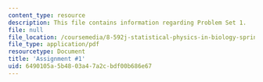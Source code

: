 ```yaml
---
content_type: resource
description: This file contains information regarding Problem Set 1.
file: null
file_location: /coursemedia/8-592j-statistical-physics-in-biology-spring-2011/6490105a5b4803a47a2cbdf00b686e67_MIT8_592JS11_PS1.pdf
file_type: application/pdf
resourcetype: Document
title: 'Assignment #1'
uid: 6490105a-5b48-03a4-7a2c-bdf00b686e67
---
```

